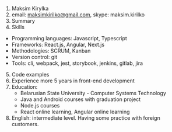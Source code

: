 1. Maksim Kirylka
2. email: maksimkirilko@gmail.com, skype: maksim.kirilko
3. Summary
4. Skills
 - Programming languages: Javascript, Typescript
 - Frameworks: React.js, Angular, Next.js
 - Methodologies: SCRUM, Kanban
 - Version control: git
 - Tools: cli, webpack, jest, storybook, jenkins, gitlab, jira
5. Code examples
6. Experience more 5 years in front-end development
7. Education:
    - Belarusian State University - Computer Systems Technology
    - Java and Android courses with graduation project
    - Node.js courses
    - React online learning, Angular online learning
8. English: intermediate level. Having some practice with foreign customers.